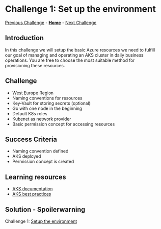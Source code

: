 # Challenge 1: Set up the environment

[Previous Challenge](./00-Getting-started.md) - **[Home](../README.md)** - [Next Challenge](./02-Deploy-and-configure.md)

## Introduction

In this challenge we will setup the basic Azure resources we need to fulfill our goal of managing and operating an AKS cluster in daily business operations. You are free to choose the most suitable method for provisioning these resources.

## Challenge

- West Europe Region
- Naming conventions for resources
- Key-Vault for storing secrets (optional)
- Go with one node in the beginning
- Default K8s roles
- Kubenet as network provider
- Basic permission concept for accessing resources

## Success Criteria

- Naming convention defined
- AKS deployed
- Permission concept is created

## Learning resources

- [AKS documentation](https://learn.microsoft.com/en-us/azure/aks/)
- [AKS best practices](https://learn.microsoft.com/en-us/azure/aks/best-practices)

## Solution - Spoilerwarning

Challenge 1: [Setup the environment](./Solutionguide/01-Setup-Environment-solution.md)
